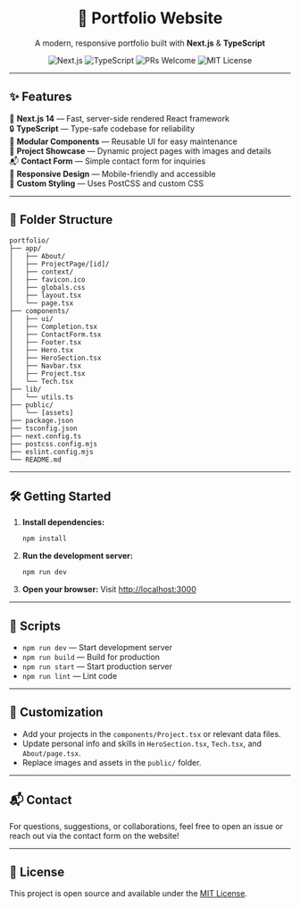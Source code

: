 

<div align="center">
  <h1>🚀 Portfolio Website</h1>
  <p>A modern, responsive portfolio built with <b>Next.js</b> & <b>TypeScript</b></p>
  
  <p>
	 <img src="https://img.shields.io/badge/Next.js-14-blue?logo=nextdotjs" alt="Next.js"/>
	 <img src="https://img.shields.io/badge/TypeScript-Strict-blue?logo=typescript" alt="TypeScript"/>
	 <img src="https://img.shields.io/badge/PRs-welcome-brightgreen.svg?style=flat-square" alt="PRs Welcome"/>
	 <img src="https://img.shields.io/badge/License-MIT-yellow.svg" alt="MIT License"/>
  </p>
</div>

---

## ✨ Features

🌟 **Next.js 14** — Fast, server-side rendered React framework  
🔒 **TypeScript** — Type-safe codebase for reliability  
🧩 **Modular Components** — Reusable UI for easy maintenance  
📂 **Project Showcase** — Dynamic project pages with images and details  
📬 **Contact Form** — Simple contact form for inquiries  
📱 **Responsive Design** — Mobile-friendly and accessible  
🎨 **Custom Styling** — Uses PostCSS and custom CSS  

---

## 📁 Folder Structure

```text
portfolio/
├── app/
│   ├── About/
│   ├── ProjectPage/[id]/
│   ├── context/
│   ├── favicon.ico
│   ├── globals.css
│   ├── layout.tsx
│   └── page.tsx
├── components/
│   ├── ui/
│   ├── Completion.tsx
│   ├── ContactForm.tsx
│   ├── Footer.tsx
│   ├── Hero.tsx
│   ├── HeroSection.tsx
│   ├── Navbar.tsx
│   ├── Project.tsx
│   └── Tech.tsx
├── lib/
│   └── utils.ts
├── public/
│   └── [assets]
├── package.json
├── tsconfig.json
├── next.config.ts
├── postcss.config.mjs
├── eslint.config.mjs
└── README.md
```

---

## 🛠️ Getting Started

1. **Install dependencies:**
	```bash
	npm install
	```
2. **Run the development server:**
	```bash
	npm run dev
	```
3. **Open your browser:**
	Visit [http://localhost:3000](http://localhost:3000)

---

## 📜 Scripts

- `npm run dev` — Start development server
- `npm run build` — Build for production
- `npm run start` — Start production server
- `npm run lint` — Lint code

---

## 🎯 Customization

- Add your projects in the `components/Project.tsx` or relevant data files.
- Update personal info and skills in `HeroSection.tsx`, `Tech.tsx`, and `About/page.tsx`.
- Replace images and assets in the `public/` folder.

---

## 📬 Contact

For questions, suggestions, or collaborations, feel free to open an issue or reach out via the contact form on the website!

---

## 📝 License

This project is open source and available under the [MIT License](LICENSE).
